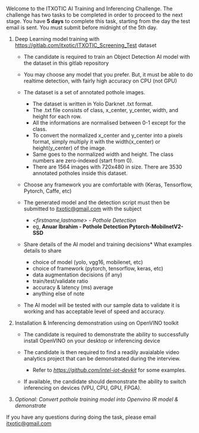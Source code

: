 Welcome to the ITXOTIC AI Training and Inferencing Challenge.
 The challenge has two tasks to be completed in order to proceed to the next stage. 
 You have **5 days** to complete this task, starting from the day the test email is sent. You must submit before midnight of the 5th day.

 1. Deep Learning model training with https://gitlab.com/itxotic/ITXOTIC_Screening_Test dataset
    - The candidate is required to train an Object Detection AI model with the dataset in this gitlab repository
    
    - You may choose any model that you prefer. But, it must be able to do realtime detection, with fairly high accuracy on CPU (not GPU)
    
    - The dataset is a set of annotated pothole images. 
        - The dataset is written in Yolo Darknet .txt format.
        - The .txt file consists of class, x_center, y_center, width, and height for each row. 
        - All the informations are normalised between 0-1 except for the class. 
        - To convert the normalized x_center and y_center into a pixels format, simply multiply it with the width(x_center) or height(y_center) of the image. 
        - Same goes to the normalized width and height. The class numbers are zero-indexed (start from 0).
        - There are 1564 images with 720x480 in size. There are 3530 annotated potholes inside this dataset.


    - Choose any framework you are comfortable with (Keras, Tensorflow, Pytorch, Caffe, etc)

    - The generated model and the detection script must then be submitted to itxotic@gmail.com with the subject

        - _<firstname,lastname> - Pothole Detection <Framework-Model name>_
        - eg, **Anuar Ibrahim - Pothole Detection Pytorch-MobilnetV2-SSD**

    - Share details of the AI model and training decisions* What examples details to share
        - choice of model (yolo, vgg16, mobilenet, etc)
        - choice of framework (pytorch, tensorflow, keras, etc)
        - data augmentation decisions (if any)
        - train/test/validate ratio
        - accuracy & latency (ms) average
        - anything else of note
    - The AI model will be tested with our sample data to validate it is working and has acceptable level of speed and accuracy.
    

2. Installation & Inferencing demonstration using on OpenVINO toolkit
    - The candidate is required to demonstrate the ability to successfully install OpenVINO on your desktop or inferencing device

    - The candidate is then required to find a readily avaialable video analytics project that can be demonstrated during the interview.
        - Refer to _https://github.com/intel-iot-devkit_ for some examples.

    - If available, the candidate should demonstrate the ability to switch inferencing on devices (VPU, CPU, GPU, FPGA).


3. _Optional: Convert pothole training model into Openvino IR model & demonstrate_

If you have any questions during doing the task, please email itxotic@gmail.com
